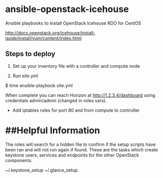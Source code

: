 ansible-openstack-icehouse
==========================

Ansible playbooks to install OpenStack Icehouse RDO for CentOS

http://docs.openstack.org/icehouse/install-guide/install/yum/content/index.html

Steps to deploy
---------------
1. Set up your inventory file with a controller and compute node

2. Run site.yml

$ time ansible-playbook site.yml

When complete you can reach Horizon at http://1.2.3.4/dashboard using credentials admin/admin (changed in roles vars).

* Add iptables rules for port 80 and from compute to controller



##Helpful Information
===================
The roles will search for a hidden file to confirm if the setup scripts have been ran and will not run again if found.  These are the tasks which create keystone users, services and endpoints for the other OpenStack components.

~/.keystone_setup
~/.glance_setup
